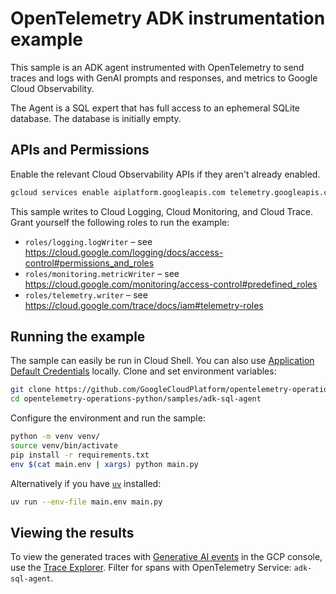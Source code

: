 # OpenTelemetry ADK instrumentation example

<!-- TODO: link to devsite doc once it is published -->

This sample is an ADK agent instrumented with OpenTelemetry to send traces and logs with GenAI
prompts and responses, and metrics to Google Cloud Observability.

The Agent is a SQL expert that has full access to an ephemeral SQLite database. The database is
initially empty.

## APIs and Permissions

Enable the relevant Cloud Observability APIs if they aren't already enabled.
```sh
gcloud services enable aiplatform.googleapis.com telemetry.googleapis.com logging.googleapis.com monitoring.googleapis.com cloudtrace.googleapis.com
```

This sample writes to Cloud Logging, Cloud Monitoring, and Cloud Trace. Grant yourself the
following roles to run the example:
- `roles/logging.logWriter` – see https://cloud.google.com/logging/docs/access-control#permissions_and_roles
- `roles/monitoring.metricWriter` – see https://cloud.google.com/monitoring/access-control#predefined_roles
- `roles/telemetry.writer` – see https://cloud.google.com/trace/docs/iam#telemetry-roles

## Running the example

The sample can easily be run in Cloud Shell. You can also use
[Application Default Credentials][ADC] locally. Clone and set environment variables:
```sh
git clone https://github.com/GoogleCloudPlatform/opentelemetry-operations-python.git
cd opentelemetry-operations-python/samples/adk-sql-agent
```

Configure the environment and run the sample:
```sh
python -m venv venv/
source venv/bin/activate
pip install -r requirements.txt
env $(cat main.env | xargs) python main.py
```

Alternatively if you have [`uv`](https://docs.astral.sh/uv/) installed:

```sh
uv run --env-file main.env main.py
```

## Viewing the results

To view the generated traces with [Generative AI
events](https://cloud.google.com/trace/docs/finding-traces#view_generative_ai_events) in the
GCP console, use the [Trace Explorer](https://cloud.google.com/trace/docs/finding-traces). Filter for spans with OpenTelemetry Service: `adk-sql-agent`.

[ADC]: https://cloud.google.com/docs/authentication/application-default-credentials
